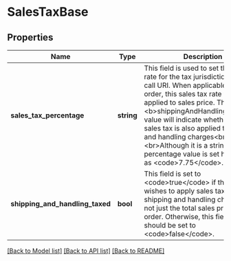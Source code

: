 # SalesTaxBase

## Properties
| Name                            | Type       | Description                                                                                                                                                                                                                                                                                                                                                                                                                                  | Notes      |
|---------------------------------|------------|----------------------------------------------------------------------------------------------------------------------------------------------------------------------------------------------------------------------------------------------------------------------------------------------------------------------------------------------------------------------------------------------------------------------------------------------|------------|
| **sales_tax_percentage**        | **string** | This field is used to set the sales tax rate for the tax jurisdiction set in the call URI. When applicable to an order, this sales tax rate will be applied to sales price. The &lt;b&gt;shippingAndHandlingTaxed&lt;/b&gt; value will indicate whether or not sales tax is also applied to shipping and handling charges&lt;br&gt;&lt;br&gt;Although it is a string, a percentage value is set here, such as &lt;code&gt;7.75&lt;/code&gt;. | [optional] |
| **shipping_and_handling_taxed** | **bool**   | This field is set to &lt;code&gt;true&lt;/code&gt; if the seller wishes to apply sales tax to shipping and handling charges, and not just the total sales price of the order. Otherwise, this field&#x27;s value should be set to &lt;code&gt;false&lt;/code&gt;.                                                                                                                                                                            | [optional] |

[[Back to Model list]](../../README.md#documentation-for-models) [[Back to API list]](../../README.md#documentation-for-api-endpoints) [[Back to README]](../../README.md)

